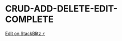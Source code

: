 # CRUD-ADD-DELETE-EDIT-COMPLETE

[Edit on StackBlitz ⚡️](https://stackblitz.com/edit/stackblitz-starters-gzfahg)